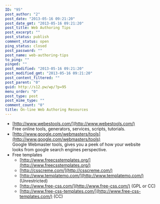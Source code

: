 ```yaml
---
ID: "95"
post_author: "2"
post_date: "2013-05-16 09:21:20"
post_date_gmt: "2013-05-16 09:21:20"
post_title: Web Authoring Tips
post_excerpt: ""
post_status: publish
comment_status: open
ping_status: closed
post_password: ""
post_name: web-authoring-tips
to_ping: ""
pinged: ""
post_modified: "2013-05-16 09:21:20"
post_modified_gmt: "2013-05-16 09:21:20"
post_content_filtered: ""
post_parent: "0"
guid: http://s12.pw/wp/?p=95
menu_order: "0"
post_type: post
post_mime_type: ""
comment_count: "0"
title: On-line Web Authoring Resources
---
```



*   [http://www.webestools.com/](http://www.webestools.com/)  
    Free online tools, generators, services, scripts, tutorials.
*   [http://www.google.com/webmasters/tools](http://www.google.com/webmasters/tools)  
    Google Webmaster tools, gives you a peek of how your website  
    looks from google search engines perspective.
* Free templates
  *   [http://www.freecsstemplates.org/](http://www.freecsstemplates.org/)
  *   [http://csscreme.com/](http://csscreme.com/)
  *   [http://www.templatemo.com/](http://www.templatemo.com/) (Unrestricted)
  *   [http://www.free-css.com/](http://www.free-css.com/) (GPL or CC)
  *   [http://www.free-css-templates.com/](http://www.free-css-templates.com/) (CC)
